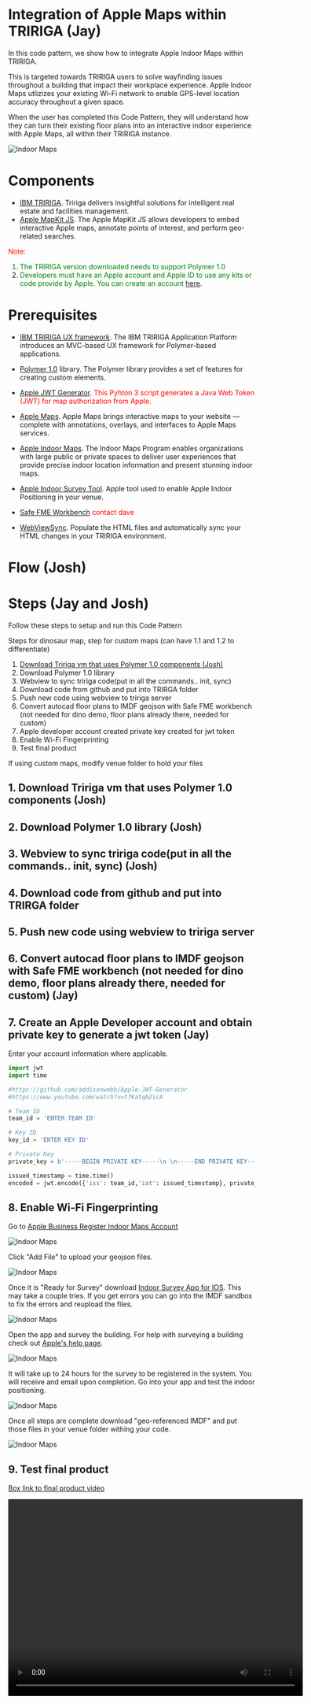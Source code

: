 # Integration of Apple Maps within TRIRIGA (Jay)

<!--- https://guides.github.com/features/mastering-markdown/ 


add contact for indoor email-->

In this code pattern, we show how to integrate Apple Indoor Maps within TRIRIGA.

This is targeted towards TRIRIGA users to solve wayfinding issues throughout a building that impact their workplace experience. Apple Indoor Maps utlizizes your existing Wi-Fi network to enable GPS-level location accuracy throughout a given space.

When the user has completed this Code Pattern, they will understand how they can turn their existing floor plans into an interactive indoor experience with Apple Maps, all within their TRIRIGA instance.

![Indoor Maps](images/Littleton_Floor2_bluedot_close.png)

# Components

  *  [IBM TRIRIGA](https://www.ibm.com/products/tririga).  Tririga delivers insightful solutions for intelligent real estate and facilities management.
  *  [Apple MapKit JS](https://developer.apple.com/documentation/mapkitjs).  The Apple MapKit JS allows developers to embed interactive Apple maps, annotate points of interest, and perform geo-related searches.

<font color="red">Note:</font>
<font color="green">
1. The TRIRIGA version downloaded needs to support Polymer 1.0
2. Developers must have an Apple account and Apple ID to use any kits or code provide by Apple.  You can create an account</font> [here](https://appleid.apple.com/account?appId=632&returnUrl=https%3A%2F%2Fdeveloper.apple.com%2Faccount%2F#!&page=create).

# Prerequisites

  * [IBM TRIRIGA UX framework](https://www.ibm.com/developerworks/community/wikis/home?lang=en#!/wiki/IBM%20TRIRIGA1/page/UX%20Framework).   The IBM TRIRIGA Application Platform introduces an MVC-based UX framework for Polymer-based applications.  

  * [Polymer 1.0](https://polymer-library.polymer-project.org/1.0/docs/devguide/feature-overview) library.  The Polymer library provides a set of features for creating custom elements.

  * [Apple JWT Generator](https://github.com/addisonwebb/Apple-JWT-Generator).<font color="red"> This Pyhton 3 script generates a Java Web Token (JWT) for map authorization from Apple.</font>

  * [Apple Maps](https://developer.apple.com/maps/web/).  Apple Maps brings interactive maps to your website — complete with annotations, overlays, and interfaces to Apple Maps services.

  * [Apple Indoor Maps](https://developer.apple.com/videos/play/wwdc2019/241/).  The Indoor Maps Program enables organizations with large public or private spaces to deliver user experiences that provide precise indoor location information and present stunning indoor maps.

  * [Apple Indoor Survey Tool](https://apps.apple.com/us/app/indoor-survey/id994269367).  Apple tool used to enable Apple Indoor Positioning in your venue.

  * [Safe FME Workbench](https://www.safe.com/)  <font color="red">contact dave</font>

  * [WebViewSync](https://www.ibm.com/developerworks/community/groups/service/html/communityview?communityUuid=9e3a5b9d-6a06-4796-a6c1-5137b626e39c#fullpageWidgetId=W89a8af160e64_4167_a047_b5bc553dcaf4&folder=705ed044-fa9c-4d87-8353-3017fcd6f863).  Populate the HTML files and automatically sync your HTML changes in your TRIRIGA environment.

# Flow (Josh)

# Steps (Jay and Josh)

Follow these steps to setup and run this Code Pattern

Steps for dinosaur map, step for custom maps
(can have 1.1 and 1.2 to differentiate)

1. [Download Tririga vm that uses Polymer 1.0 components (Josh)](#1.-Download-Tririga-vm-that-uses-Polymer-1.0-components-(Josh))
1. Download Polymer 1.0 library
1. Webview to sync tririga code(put in all the commands.. init, sync)
1. Download code from github and put into TRIRGA folder
1. Push new code using webview to tririga server
1. Convert autocad floor plans to IMDF geojson with Safe FME workbench (not needed for dino demo, floor plans already there, needed for custom)
1. Apple developer account created private key created for jwt token
1. Enable Wi-Fi Fingerprinting
1. Test final product


If using custom maps, modify venue folder to hold your files

## 1. Download Tririga vm that uses Polymer 1.0 components (Josh)
## 2. Download Polymer 1.0 library (Josh)
## 3. Webview to sync tririga code(put in all the commands.. init, sync) (Josh)
## 4. Download code from github and put into TRIRGA folder
## 5. Push new code using webview to tririga server
## 6. Convert autocad floor plans to IMDF geojson with Safe FME workbench (not needed for dino demo, floor plans already there, needed for custom) (Jay)
## 7. Create an Apple Developer account and obtain private key to generate a jwt token (Jay)
Enter your account information where applicable. 
```python
import jwt
import time

#https://github.com/addisonwebb/Apple-JWT-Generator
#https://www.youtube.com/watch?v=tfKatqbZicA

# Team ID
team_id = 'ENTER TEAM ID'

# Key ID
key_id = 'ENTER KEY ID'

# Private Key
private_key = b'-----BEGIN PRIVATE KEY-----\n \n-----END PRIVATE KEY-----'

issued_timestamp = time.time()
encoded = jwt.encode({'iss': team_id,'iat': issued_timestamp}, private_key, algorithm='ES256', headers={'kid': key_id})
```
## 8. Enable Wi-Fi Fingerprinting

Go to [Apple Business Register Indoor Maps Account](https://register.apple.com/indoor)

![Indoor Maps](images/Apple_bus.png)


Click "Add File" to upload your geojson files.

![Indoor Maps](images/upload_file.png)


Once it is "Ready for Survey" download [Indoor Survey App for IOS](https://apps.apple.com/us/app/indoor-survey/). This may take a couple tries. If you get errors you can go into the IMDF sandbox to fix the errors and reupload the files.

![Indoor Maps](images/indoor_survey_app.png)


Open the app and survey the building. For help with surveying a building check out [Apple's help page](https://help.apple.com/indoorsurvey/).

![Indoor Maps](images/iphone_survey.png)


It will take up to 24 hours for the survey to be registered in the system. You will receive and email upon completion. Go into your app and test the indoor positioning.

![Indoor Maps](images/indoor_test.png)


Once all steps are complete download "geo-referenced IMDF" and put those files in your venue folder withing your code.

![Indoor Maps](images/download_IMDF.png)


## 9. Test final product
[Box link to final product video](https://ibm.box.com/s/eyijmm9xkli2z67p9g4modyc39cuxcjl)

<video width="600" height="400" controls> 
  <source src="images/bluedot_tririga.mov">
</video>
